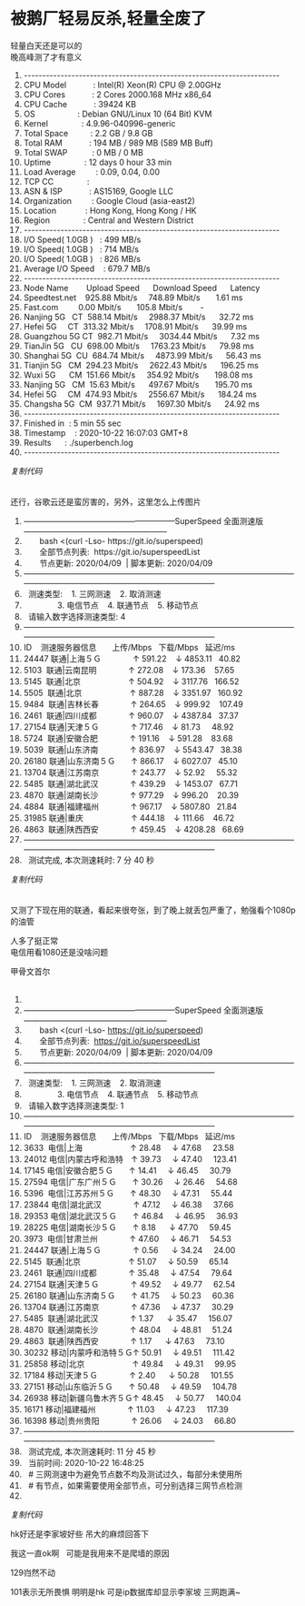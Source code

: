 # 被鹅厂轻易反杀,轻量全废了


轻量白天还是可以的<br />
晚高峰测了才有意义

<div class="blockcode"><div id="code_uNB"><ol><li>----------------------------------------------------------------------<br /><li> CPU Model&nbsp; &nbsp;&nbsp; &nbsp;&nbsp; &nbsp;&nbsp; &nbsp;: Intel(R) Xeon(R) CPU @ 2.00GHz<br /><li> CPU Cores&nbsp; &nbsp;&nbsp; &nbsp;&nbsp; &nbsp;&nbsp; &nbsp;: 2 Cores 2000.168 MHz x86_64<br /><li> CPU Cache&nbsp; &nbsp;&nbsp; &nbsp;&nbsp; &nbsp;&nbsp; &nbsp;: 39424 KB <br /><li> OS&nbsp; &nbsp;&nbsp; &nbsp;&nbsp; &nbsp;&nbsp; &nbsp;&nbsp; &nbsp;&nbsp; &nbsp; : Debian GNU/Linux 10 (64 Bit) KVM<br /><li> Kernel&nbsp; &nbsp;&nbsp; &nbsp;&nbsp; &nbsp;&nbsp; &nbsp;&nbsp; &nbsp;: 4.9.96-040996-generic<br /><li> Total Space&nbsp; &nbsp;&nbsp; &nbsp;&nbsp; &nbsp; : 2.2 GB / 9.8 GB <br /><li> Total RAM&nbsp; &nbsp;&nbsp; &nbsp;&nbsp; &nbsp;&nbsp; &nbsp;: 194 MB / 989 MB (589 MB Buff)<br /><li> Total SWAP&nbsp; &nbsp;&nbsp; &nbsp;&nbsp; &nbsp;&nbsp;&nbsp;: 0 MB / 0 MB<br /><li> Uptime&nbsp; &nbsp;&nbsp; &nbsp;&nbsp; &nbsp;&nbsp; &nbsp;&nbsp; &nbsp;: 12 days 0 hour 33 min<br /><li> Load Average&nbsp; &nbsp;&nbsp; &nbsp;&nbsp; &nbsp;: 0.09, 0.04, 0.00<br /><li> TCP CC&nbsp; &nbsp;&nbsp; &nbsp;&nbsp; &nbsp;&nbsp; &nbsp;&nbsp; &nbsp;: <br /><li> ASN &amp; ISP&nbsp; &nbsp;&nbsp; &nbsp;&nbsp; &nbsp;&nbsp; &nbsp;: AS15169, Google LLC<br /><li> Organization&nbsp; &nbsp;&nbsp; &nbsp;&nbsp; &nbsp;: Google Cloud (asia-east2)<br /><li> Location&nbsp; &nbsp;&nbsp; &nbsp;&nbsp; &nbsp;&nbsp; &nbsp; : Hong Kong, Hong Kong / HK<br /><li> Region&nbsp; &nbsp;&nbsp; &nbsp;&nbsp; &nbsp;&nbsp; &nbsp;&nbsp; &nbsp;: Central and Western District<br /><li>----------------------------------------------------------------------<br /><li> I/O Speed( 1.0GB )&nbsp; &nbsp;: 499 MB/s<br /><li> I/O Speed( 1.0GB )&nbsp; &nbsp;: 714 MB/s<br /><li> I/O Speed( 1.0GB )&nbsp; &nbsp;: 826 MB/s<br /><li> Average I/O Speed&nbsp; &nbsp; : 679.7 MB/s<br /><li>----------------------------------------------------------------------<br /><li> Node Name&nbsp; &nbsp;&nbsp; &nbsp;&nbsp;&nbsp;Upload Speed&nbsp; &nbsp;&nbsp; &nbsp;Download Speed&nbsp; &nbsp;&nbsp; &nbsp;Latency&nbsp; &nbsp;&nbsp;&nbsp;<br /><li> Speedtest.net&nbsp; &nbsp; 925.88 Mbit/s&nbsp; &nbsp;&nbsp;&nbsp;748.89 Mbit/s&nbsp; &nbsp;&nbsp; &nbsp; 1.61 ms&nbsp; &nbsp;&nbsp;&nbsp;<br /><li> Fast.com&nbsp; &nbsp;&nbsp; &nbsp;&nbsp; &nbsp;0.00 Mbit/s&nbsp; &nbsp;&nbsp; &nbsp; 105.8 Mbit/s&nbsp; &nbsp;&nbsp; &nbsp;&nbsp;&nbsp;-&nbsp; &nbsp;&nbsp; &nbsp;&nbsp; &nbsp;&nbsp;&nbsp;<br /><li> Nanjing 5G&nbsp; &nbsp;CT&nbsp;&nbsp;588.14 Mbit/s&nbsp; &nbsp;&nbsp;&nbsp;2988.37 Mbit/s&nbsp; &nbsp;&nbsp; &nbsp;32.72 ms&nbsp; &nbsp; <br /><li> Hefei 5G&nbsp; &nbsp;&nbsp;&nbsp;CT&nbsp;&nbsp;313.32 Mbit/s&nbsp; &nbsp;&nbsp;&nbsp;1708.91 Mbit/s&nbsp; &nbsp;&nbsp; &nbsp;39.99 ms&nbsp; &nbsp; <br /><li> Guangzhou 5G CT&nbsp;&nbsp;982.71 Mbit/s&nbsp; &nbsp;&nbsp;&nbsp;3034.44 Mbit/s&nbsp; &nbsp;&nbsp; &nbsp;7.32 ms&nbsp; &nbsp;&nbsp;&nbsp;<br /><li> TianJin 5G&nbsp; &nbsp;CU&nbsp;&nbsp;698.00 Mbit/s&nbsp; &nbsp;&nbsp;&nbsp;1763.23 Mbit/s&nbsp; &nbsp;&nbsp; &nbsp;79.98 ms&nbsp; &nbsp; <br /><li> Shanghai 5G&nbsp;&nbsp;CU&nbsp;&nbsp;684.74 Mbit/s&nbsp; &nbsp;&nbsp;&nbsp;4873.99 Mbit/s&nbsp; &nbsp;&nbsp; &nbsp;56.43 ms&nbsp; &nbsp; <br /><li> Tianjin 5G&nbsp; &nbsp;CM&nbsp;&nbsp;294.23 Mbit/s&nbsp; &nbsp;&nbsp;&nbsp;2622.43 Mbit/s&nbsp; &nbsp;&nbsp; &nbsp;196.25 ms&nbsp; &nbsp;<br /><li> Wuxi 5G&nbsp; &nbsp;&nbsp; &nbsp;CM&nbsp;&nbsp;151.66 Mbit/s&nbsp; &nbsp;&nbsp;&nbsp;354.92 Mbit/s&nbsp; &nbsp;&nbsp; &nbsp; 198.08 ms&nbsp; &nbsp;<br /><li> Nanjing 5G&nbsp; &nbsp;CM&nbsp;&nbsp;15.63 Mbit/s&nbsp; &nbsp;&nbsp; &nbsp;497.67 Mbit/s&nbsp; &nbsp;&nbsp; &nbsp; 195.70 ms&nbsp; &nbsp;<br /><li> Hefei 5G&nbsp; &nbsp;&nbsp;&nbsp;CM&nbsp;&nbsp;474.93 Mbit/s&nbsp; &nbsp;&nbsp;&nbsp;2556.67 Mbit/s&nbsp; &nbsp;&nbsp; &nbsp;184.24 ms&nbsp; &nbsp;<br /><li> Changsha 5G&nbsp;&nbsp;CM&nbsp;&nbsp;937.71 Mbit/s&nbsp; &nbsp;&nbsp;&nbsp;1697.30 Mbit/s&nbsp; &nbsp;&nbsp; &nbsp;24.92 ms&nbsp; &nbsp; <br /><li>----------------------------------------------------------------------<br /><li> Finished in&nbsp;&nbsp;: 5 min 55 sec<br /><li> Timestamp&nbsp; &nbsp; : 2020-10-22 16:07:03 GMT+8<br /><li> Results&nbsp; &nbsp;&nbsp; &nbsp;: ./superbench.log<br /><li>----------------------------------------------------------------------</ol></div><em onclick="copycode($('code_uNB'));">复制代码</em></div><br />
<br />
还行，谷歌云还是蛮厉害的，另外，这里怎么上传图片

<div class="blockcode"><div id="code_u5L"><ol><li>———————————————————SuperSpeed 全面测速版——————————————————<br /><li>&nbsp; &nbsp;&nbsp; &nbsp; bash &lt;(curl -Lso- https://git.io/superspeed)<br /><li>&nbsp; &nbsp;&nbsp; &nbsp; 全部节点列表:&nbsp;&nbsp;https://git.io/superspeedList<br /><li>&nbsp; &nbsp;&nbsp; &nbsp; 节点更新: 2020/04/09&nbsp;&nbsp;| 脚本更新: 2020/04/09<br /><li>——————————————————————————————————————————————————————————<br /><li>&nbsp;&nbsp;测速类型:&nbsp; &nbsp; 1. 三网测速&nbsp; &nbsp; 2. 取消测速<br /><li>&nbsp; &nbsp;&nbsp; &nbsp;&nbsp; &nbsp;&nbsp; &nbsp;&nbsp; &nbsp;3. 电信节点&nbsp; &nbsp; 4. 联通节点&nbsp; &nbsp; 5. 移动节点<br /><li>&nbsp;&nbsp;请输入数字选择测速类型: 4<br /><li>——————————————————————————————————————————————————————————<br /><li>ID&nbsp; &nbsp; 测速服务器信息&nbsp; &nbsp;&nbsp; &nbsp; 上传/Mbps&nbsp; &nbsp;下载/Mbps&nbsp; &nbsp;延迟/ms<br /><li>24447 联通|上海５Ｇ　　　　↑ 591.22&nbsp; &nbsp; ↓ 4853.11&nbsp; &nbsp;40.82&nbsp; &nbsp;<br /><li>5103&nbsp;&nbsp;联通|云南昆明　　　　↑ 272.08&nbsp; &nbsp; ↓ 173.36&nbsp; &nbsp; 57.65&nbsp; &nbsp;<br /><li>5145&nbsp;&nbsp;联通|北京　　　　　　↑ 504.92&nbsp; &nbsp; ↓ 3117.76&nbsp; &nbsp;166.52&nbsp;&nbsp;<br /><li>5505&nbsp;&nbsp;联通|北京　　　　　　↑ 887.28&nbsp; &nbsp; ↓ 3351.97&nbsp; &nbsp;160.92&nbsp;&nbsp;<br /><li>9484&nbsp;&nbsp;联通|吉林长春　　　　↑ 264.65&nbsp; &nbsp; ↓ 999.92&nbsp; &nbsp; 107.49&nbsp;&nbsp;<br /><li>2461&nbsp;&nbsp;联通|四川成都　　　　↑ 960.07&nbsp; &nbsp; ↓ 4387.84&nbsp; &nbsp;37.37&nbsp; &nbsp;<br /><li>27154 联通|天津５Ｇ　　　　↑ 717.46&nbsp; &nbsp; ↓ 81.73&nbsp; &nbsp;&nbsp;&nbsp;48.92&nbsp; &nbsp;<br /><li>5724&nbsp;&nbsp;联通|安徽合肥　　　　↑ 191.16&nbsp; &nbsp; ↓ 591.28&nbsp; &nbsp; 83.68&nbsp; &nbsp;<br /><li>5039&nbsp;&nbsp;联通|山东济南　　　　↑ 836.97&nbsp; &nbsp; ↓ 5543.47&nbsp; &nbsp;38.38&nbsp; &nbsp;<br /><li>26180 联通|山东济南５Ｇ　　↑ 866.17&nbsp; &nbsp; ↓ 6027.07&nbsp; &nbsp;45.10&nbsp; &nbsp;<br /><li>13704 联通|江苏南京　　　　↑ 243.77&nbsp; &nbsp; ↓ 52.92&nbsp; &nbsp;&nbsp;&nbsp;55.32&nbsp; &nbsp;<br /><li>5485&nbsp;&nbsp;联通|湖北武汉　　　　↑ 439.29&nbsp; &nbsp; ↓ 1453.07&nbsp; &nbsp;67.71&nbsp; &nbsp;<br /><li>4870&nbsp;&nbsp;联通|湖南长沙　　　　↑ 977.29&nbsp; &nbsp; ↓ 996.20&nbsp; &nbsp; 20.39&nbsp; &nbsp;<br /><li>4884&nbsp;&nbsp;联通|福建福州　　　　↑ 967.17&nbsp; &nbsp; ↓ 5807.80&nbsp; &nbsp;21.84&nbsp; &nbsp;<br /><li>31985 联通|重庆　　　　　　↑ 444.18&nbsp; &nbsp; ↓ 111.66&nbsp; &nbsp; 46.72&nbsp; &nbsp;<br /><li>4863&nbsp;&nbsp;联通|陕西西安　　　　↑ 459.45&nbsp; &nbsp; ↓ 4208.28&nbsp; &nbsp;68.69&nbsp; &nbsp;<br /><li>——————————————————————————————————————————————————————————<br /><li>&nbsp;&nbsp;测试完成, 本次测速耗时: 7 分 40 秒</ol></div><em onclick="copycode($('code_u5L'));">复制代码</em></div><br />
<br />
又测了下现在用的联通，看起来很夸张，到了晚上就丢包严重了，勉强看个1080p的油管

人多了挺正常<br />
电信用看1080还是没啥问题<img src="static/image/smiley/default/lol.gif" smilieid="12" border="0" alt="" />

甲骨文首尔<br />
<br /><div class="blockcode"><div id="code_rmW"><ol><li><br /><li>———————————————————SuperSpeed 全面测速版——————————————————<br /><li>&nbsp; &nbsp;&nbsp; &nbsp; bash &lt;(curl -Lso- https://git.io/superspeed)<br /><li>&nbsp; &nbsp;&nbsp; &nbsp; 全部节点列表:&nbsp;&nbsp;https://git.io/superspeedList<br /><li>&nbsp; &nbsp;&nbsp; &nbsp; 节点更新: 2020/04/09&nbsp;&nbsp;| 脚本更新: 2020/04/09<br /><li>——————————————————————————————————————————————————————————<br /><li>&nbsp;&nbsp;测速类型:&nbsp; &nbsp; 1. 三网测速&nbsp; &nbsp; 2. 取消测速<br /><li>&nbsp; &nbsp;&nbsp; &nbsp;&nbsp; &nbsp;&nbsp; &nbsp;&nbsp; &nbsp;3. 电信节点&nbsp; &nbsp; 4. 联通节点&nbsp; &nbsp; 5. 移动节点<br /><li>&nbsp;&nbsp;请输入数字选择测速类型: 1<br /><li>——————————————————————————————————————————————————————————<br /><li>ID&nbsp; &nbsp; 测速服务器信息&nbsp; &nbsp;&nbsp; &nbsp; 上传/Mbps&nbsp; &nbsp;下载/Mbps&nbsp; &nbsp;延迟/ms<br /><li>3633&nbsp;&nbsp;电信|上海　　　　　　↑ 28.48&nbsp; &nbsp;&nbsp;&nbsp;↓ 47.68&nbsp; &nbsp;&nbsp;&nbsp;23.58<br /><li>24012 电信|内蒙古呼和浩特　↑ 39.73&nbsp; &nbsp;&nbsp;&nbsp;↓ 47.40&nbsp; &nbsp;&nbsp;&nbsp;123.41<br /><li>17145 电信|安徽合肥５Ｇ　　↑ 14.41&nbsp; &nbsp;&nbsp;&nbsp;↓ 46.45&nbsp; &nbsp;&nbsp;&nbsp;30.79<br /><li>27594 电信|广东广州５Ｇ　　↑ 30.26&nbsp; &nbsp;&nbsp;&nbsp;↓ 26.46&nbsp; &nbsp;&nbsp;&nbsp;54.68<br /><li>5396&nbsp;&nbsp;电信|江苏苏州５Ｇ　　↑ 48.30&nbsp; &nbsp;&nbsp;&nbsp;↓ 47.31&nbsp; &nbsp;&nbsp;&nbsp;55.44<br /><li>23844 电信|湖北武汉　　　　↑ 47.12&nbsp; &nbsp;&nbsp;&nbsp;↓ 46.38&nbsp; &nbsp;&nbsp;&nbsp;37.66<br /><li>29353 电信|湖北武汉５Ｇ　　↑ 46.84&nbsp; &nbsp;&nbsp;&nbsp;↓ 46.95&nbsp; &nbsp;&nbsp;&nbsp;36.93<br /><li>28225 电信|湖南长沙５Ｇ　　↑ 8.18&nbsp; &nbsp;&nbsp; &nbsp;↓ 47.70&nbsp; &nbsp;&nbsp;&nbsp;59.45<br /><li>3973&nbsp;&nbsp;电信|甘肃兰州　　　　↑ 47.60&nbsp; &nbsp;&nbsp;&nbsp;↓ 46.71&nbsp; &nbsp;&nbsp;&nbsp;54.53<br /><li>24447 联通|上海５Ｇ　　　　↑ 0.56&nbsp; &nbsp;&nbsp; &nbsp;↓ 34.24&nbsp; &nbsp;&nbsp;&nbsp;24.00<br /><li>5145&nbsp;&nbsp;联通|北京　　　　　　↑ 51.07&nbsp; &nbsp;&nbsp;&nbsp;↓ 50.59&nbsp; &nbsp;&nbsp;&nbsp;65.14<br /><li>2461&nbsp;&nbsp;联通|四川成都　　　　↑ 35.48&nbsp; &nbsp;&nbsp;&nbsp;↓ 47.54&nbsp; &nbsp;&nbsp;&nbsp;79.64<br /><li>27154 联通|天津５Ｇ　　　　↑ 49.52&nbsp; &nbsp;&nbsp;&nbsp;↓ 49.77&nbsp; &nbsp;&nbsp;&nbsp;62.54<br /><li>26180 联通|山东济南５Ｇ　　↑ 41.75&nbsp; &nbsp;&nbsp;&nbsp;↓ 50.23&nbsp; &nbsp;&nbsp;&nbsp;60.36<br /><li>13704 联通|江苏南京　　　　↑ 47.36&nbsp; &nbsp;&nbsp;&nbsp;↓ 47.37&nbsp; &nbsp;&nbsp;&nbsp;30.29<br /><li>5485&nbsp;&nbsp;联通|湖北武汉　　　　↑ 1.37&nbsp; &nbsp;&nbsp; &nbsp;↓ 35.47&nbsp; &nbsp;&nbsp;&nbsp;156.07<br /><li>4870&nbsp;&nbsp;联通|湖南长沙　　　　↑ 48.04&nbsp; &nbsp;&nbsp;&nbsp;↓ 48.81&nbsp; &nbsp;&nbsp;&nbsp;51.24<br /><li>4863&nbsp;&nbsp;联通|陕西西安　　　　↑ 1.17&nbsp; &nbsp;&nbsp; &nbsp;↓ 47.63&nbsp; &nbsp;&nbsp;&nbsp;73.10<br /><li>30232 移动|内蒙呼和浩特５Ｇ↑ 50.91&nbsp; &nbsp;&nbsp;&nbsp;↓ 49.51&nbsp; &nbsp;&nbsp;&nbsp;111.42<br /><li>25858 移动|北京　　　　　　↑ 49.84&nbsp; &nbsp;&nbsp;&nbsp;↓ 49.31&nbsp; &nbsp;&nbsp;&nbsp;99.95<br /><li>17184 移动|天津５Ｇ　　　　↑ 2.40&nbsp; &nbsp;&nbsp; &nbsp;↓ 50.28&nbsp; &nbsp;&nbsp;&nbsp;101.55<br /><li>27151 移动|山东临沂５Ｇ　　↑ 50.48&nbsp; &nbsp;&nbsp;&nbsp;↓ 49.59&nbsp; &nbsp;&nbsp;&nbsp;104.78<br /><li>26938 移动|新疆乌鲁木齐５Ｇ↑ 48.45&nbsp; &nbsp;&nbsp;&nbsp;↓ 50.77&nbsp; &nbsp;&nbsp;&nbsp;140.04<br /><li>16171 移动|福建福州　　　　↑ 11.03&nbsp; &nbsp;&nbsp;&nbsp;↓ 47.23&nbsp; &nbsp;&nbsp;&nbsp;117.39<br /><li>16398 移动|贵州贵阳　　　　↑ 26.06&nbsp; &nbsp;&nbsp;&nbsp;↓ 24.03&nbsp; &nbsp;&nbsp;&nbsp;66.80<br /><li>——————————————————————————————————————————————————————————<br /><li>&nbsp;&nbsp;测试完成, 本次测速耗时: 11 分 45 秒<br /><li>&nbsp;&nbsp;当前时间: 2020-10-22 16:48:25<br /><li>&nbsp;&nbsp;# 三网测速中为避免节点数不均及测试过久，每部分未使用所<br /><li>&nbsp;&nbsp;# 有节点，如果需要使用全部节点，可分别选择三网节点检测<br /><li></ol></div><em onclick="copycode($('code_rmW'));">复制代码</em></div>

hk好还是李家坡好些 吊大的麻烦回答下

我这一直ok啊&nbsp; &nbsp;可能是我用来不是爬墙的原因<img id="aimg_fCMZ6" onclick="zoom(this, this.src, 0, 0, 0)" class="zoom" src="https://cdn.jsdelivr.net/gh/hishis/forum-master/public/images/patch.gif" onmouseover="img_onmouseoverfunc(this)" onload="thumbImg(this)" border="0" alt="" />

129岿然不动

101表示无所畏惧 明明是hk 可是ip数据库却显示李家坡 三网跑满~
